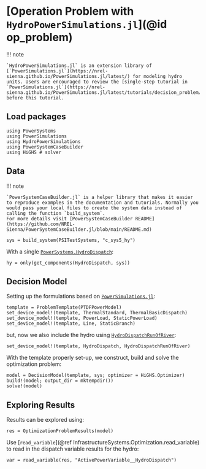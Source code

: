# [Operation Problem with `HydroPowerSimulations.jl`](@id op_problem)

!!! note
    
    `HydroPowerSimulations.jl` is an extension library of [`PowerSimulations.jl`](https://nrel-sienna.github.io/PowerSimulations.jl/latest/) for modeling hydro units. Users are encouraged to review the [single-step tutorial in `PowerSimulations.jl`](https://nrel-sienna.github.io/PowerSimulations.jl/latest/tutorials/decision_problem/) before this tutorial.

## Load packages

```@repl op_problem
using PowerSystems
using PowerSimulations
using HydroPowerSimulations
using PowerSystemCaseBuilder
using HiGHS # solver
```

## Data

!!! note
    
    `PowerSystemCaseBuilder.jl` is a helper library that makes it easier to reproduce examples in the documentation and tutorials. Normally you would pass your local files to create the system data instead of calling the function `build_system`.
    For more details visit [PowerSystemCaseBuilder README](https://github.com/NREL-Sienna/PowerSystemCaseBuilder.jl/blob/main/README.md)

```@repl op_problem
sys = build_system(PSITestSystems, "c_sys5_hy")
```

With a single [`PowerSystems.HydroDispatch`](@extref):

```@repl op_problem
hy = only(get_components(HydroDispatch, sys))
```

## Decision Model

Setting up the formulations based on [`PowerSimulations.jl`](https://nrel-sienna.github.io/PowerSimulations.jl/latest/formulation_library/Introduction/):

```@repl op_problem
template = ProblemTemplate(PTDFPowerModel)
set_device_model!(template, ThermalStandard, ThermalBasicDispatch)
set_device_model!(template, PowerLoad, StaticPowerLoad)
set_device_model!(template, Line, StaticBranch)
```

but, now we also include the hydro using [`HydroDispatchRunOfRiver`](@ref):

```@repl op_problem
set_device_model!(template, HydroDispatch, HydroDispatchRunOfRiver)
```

With the template properly set-up, we construct, build and solve the optimization problem:

```@repl op_problem
model = DecisionModel(template, sys; optimizer = HiGHS.Optimizer)
build!(model; output_dir = mktempdir())
solve!(model)
```

## Exploring Results

Results can be explored using:

```@repl op_problem
res = OptimizationProblemResults(model)
```

Use [`read_variable`](@ref InfrastructureSystems.Optimization.read_variable) to read in the dispatch variable results for the hydro:

```@repl op_problem
var = read_variable(res, "ActivePowerVariable__HydroDispatch")
```
